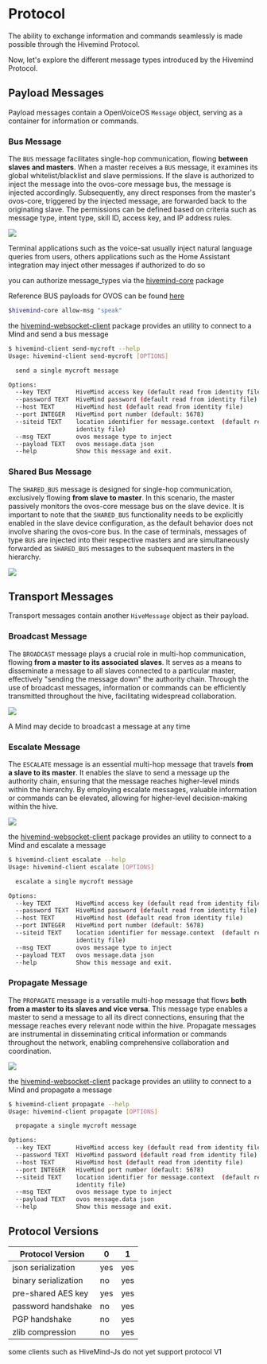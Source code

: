 # Protocol

The ability to exchange information and commands seamlessly is made possible through the Hivemind Protocol.

Now, let's explore the different message types introduced by the Hivemind Protocol.

## Payload Messages

Payload messages contain a OpenVoiceOS `Message` object, serving as a container for information or commands.

### Bus Message

The `BUS` message facilitates single-hop communication, flowing **between slaves and masters**. When a master receives a `BUS` message, it examines its global whitelist/blacklist and slave permissions. If the slave is authorized to inject the message into the ovos-core message bus, the message is injected accordingly. Subsequently, any direct responses from the master's ovos-core, triggered by the injected message, are forwarded back to the originating slave. The permissions can be defined based on criteria such as message type, intent type, skill ID, access key, and IP address rules.

![](https://raw.githubusercontent.com/JarbasHiveMind/HiveMind-core/dev/resources/bus.gif)

Terminal applications such as the voice-sat usually inject natural language queries from users, others applications such as the Home Assistant integration may inject other messages if authorized to do so

you can authorize message_types via the [hivemind-core](https://github.com/JarbasHiveMind/HiveMind-core/) package

Reference BUS payloads for OVOS can be found [here](https://github.com/OpenVoiceOS/message_spec)

```bash
$hivemind-core allow-msg "speak"
```

the [hivemind-websocket-client](https://github.com/JarbasHiveMind/hivemind_websocket_client) package provides an utility to connect to a Mind and send a bus message

```bash
$ hivemind-client send-mycroft --help
Usage: hivemind-client send-mycroft [OPTIONS]

  send a single mycroft message

Options:
  --key TEXT       HiveMind access key (default read from identity file)
  --password TEXT  HiveMind password (default read from identity file)
  --host TEXT      HiveMind host (default read from identity file)
  --port INTEGER   HiveMind port number (default: 5678)
  --siteid TEXT    location identifier for message.context  (default read from
                   identity file)
  --msg TEXT       ovos message type to inject
  --payload TEXT   ovos message.data json
  --help           Show this message and exit.

```

### Shared Bus Message

The `SHARED_BUS` message is designed for single-hop communication, exclusively flowing **from slave to master**. In this scenario, the master passively monitors the ovos-core message bus on the slave device. It is important to note that the `SHARED_BUS` functionality needs to be explicitly enabled in the slave device configuration, as the default behavior does not involve sharing the ovos-core bus. In the case of terminals, messages of type `BUS` are injected into their respective masters and are simultaneously forwarded as `SHARED_BUS` messages to the subsequent masters in the hierarchy.

![](https://raw.githubusercontent.com/JarbasHiveMind/HiveMind-core/dev/resources/shared_bus.gif)


## Transport Messages

Transport messages contain another `HiveMessage` object as their payload.

### Broadcast Message

The `BROADCAST` message plays a crucial role in multi-hop communication, flowing **from a master to its associated slaves**. It serves as a means to disseminate a message to all slaves connected to a particular master, effectively "sending the message down" the authority chain. Through the use of broadcast messages, information or commands can be efficiently transmitted throughout the hive, facilitating widespread collaboration.

![](https://raw.githubusercontent.com/JarbasHiveMind/HiveMind-core/dev/resources/broadcast.gif)

A Mind may decide to broadcast a message at any time

### Escalate Message

The `ESCALATE` message is an essential multi-hop message that travels **from a slave to its master**. It enables the slave to send a message up the authority chain, ensuring that the message reaches higher-level minds within the hierarchy. By employing escalate messages, valuable information or commands can be elevated, allowing for higher-level decision-making within the hive.

![](https://raw.githubusercontent.com/JarbasHiveMind/HiveMind-core/dev/resources/escalate.gif)

the [hivemind-websocket-client](https://github.com/JarbasHiveMind/hivemind_websocket_client) package provides an utility to connect to a Mind and escalate a message

```bash
$ hivemind-client escalate --help
Usage: hivemind-client escalate [OPTIONS]

  escalate a single mycroft message

Options:
  --key TEXT       HiveMind access key (default read from identity file)
  --password TEXT  HiveMind password (default read from identity file)
  --host TEXT      HiveMind host (default read from identity file)
  --port INTEGER   HiveMind port number (default: 5678)
  --siteid TEXT    location identifier for message.context  (default read from
                   identity file)
  --msg TEXT       ovos message type to inject
  --payload TEXT   ovos message.data json
  --help           Show this message and exit.

```

### Propagate Message

The `PROPAGATE` message is a versatile multi-hop message that flows **both from a master to its slaves and vice versa**. This message type enables a master to send a message to all its direct connections, ensuring that the message reaches every relevant node within the hive. Propagate messages are instrumental in disseminating critical information or commands throughout the network, enabling comprehensive collaboration and coordination.

![](https://raw.githubusercontent.com/JarbasHiveMind/HiveMind-core/dev/resources/propagate.gif)

the [hivemind-websocket-client](https://github.com/JarbasHiveMind/hivemind_websocket_client) package provides an utility to connect to a Mind and propagate a message

```bash
$ hivemind-client propagate --help
Usage: hivemind-client propagate [OPTIONS]

  propagate a single mycroft message

Options:
  --key TEXT       HiveMind access key (default read from identity file)
  --password TEXT  HiveMind password (default read from identity file)
  --host TEXT      HiveMind host (default read from identity file)
  --port INTEGER   HiveMind port number (default: 5678)
  --siteid TEXT    location identifier for message.context  (default read from
                   identity file)
  --msg TEXT       ovos message type to inject
  --payload TEXT   ovos message.data json
  --help           Show this message and exit.

```


## Protocol Versions

| Protocol Version     | 0   | 1   |
|----------------------|-----|-----|
| json serialization   | yes | yes |
| binary serialization | no  | yes |
| pre-shared AES key   | yes | yes |
| password handshake   | no  | yes |
| PGP handshake        | no  | yes |
| zlib compression     | no  | yes |


some clients such as HiveMind-Js do not yet support protocol V1
